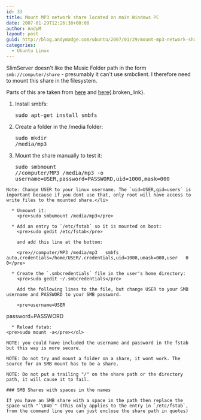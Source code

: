 ```yaml
---
id: 33
title: Mount MP3 network share located on main Windows PC
date: 2007-01-29T12:26:38+00:00
author: AndyM
layout: post
guid: http://blog.andymadge.com/ubuntu/2007/01/29/mount-mp3-network-share-located-on-main-windows-pc/
categories:
  - Ubuntu Linux
---
```

SlimServer doesn't like the Music Folder path in the form `smb://computer/share` - presumably it can't use smbclient. I therefore need to mount this share in the filesystem.

Parts of this are taken from [here](http://ubuntuforums.org/showthread.php?t=280473) and [here](http://www.mattvanstone.com/2006/06/automatically_mounting_smb_sha.html){.broken_link}.

<!--more-->

  1. Install smbfs: 
    <pre>sudo apt-get install smbfs</pre>

  2. Create a folder in the /media folder: 
    <pre>sudo mkdir /media/mp3</pre>

  3. Mount the share manually to test it: 
    <pre>sudo smbmount //computer/MP3 /media/mp3 -o username=USER,password=PASSWORD,uid=1000,mask=000</pre>
    
    Note: Change USER to your linux username. The `uid=USER,gid=users` is important because if you dont use that, only root will have access to write files to the mounted share.</li> 
    
      * Unmount it: 
        <pre>sudo smbumount /media/mp3</pre>
    
      * Add an entry to `/etc/fstab` so it is mounted on boot: 
        <pre>sudo gedit /etc/fstab</pre>
        
        and add this line at the bottom:
        
        <pre>//computer/MP3 /media/mp3   smbfs  auto,credentials=/home/USER/.credentials,uid=1000,umask=000,user   0 0</pre>
    
      * Create the `.smbcredentials` file in the user's home directory: 
        <pre>sudo gedit ~/.smbcredentials</pre>
        
        Add the following lines to the file, but change USER to your SMB username and PASSWORD to your SMB password.
        
        <pre>username=USER
password=PASSWORD</pre>
    
      * Reload fstab:
    <pre>sudo mount -a</pre></ol> 
    
    NOTE: you could have included the username and password in the fstab but this way is more secure.
    
    NOTE: Do not try and mount a folder on a share, it wont work. The source for an SMB mount has to be a share.
    
    NOTE: Do not put a trailing "/" on the share path or the directory path, it will cause it to fail.
    
    ### SMB Shares with spaces in the names
    
    If you have an SMB share with a space in the path then replace the space with "`\040`" (This only applies to the entry in `/etc/fstab`, from the command line you can just enclose the share path in quotes)